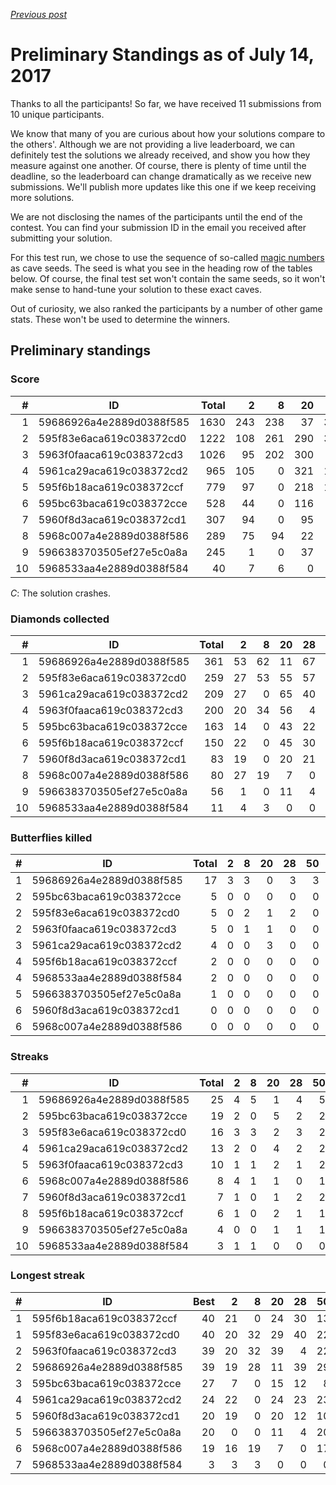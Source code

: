*[Previous post](../README.md)*

# Preliminary Standings as of July 14, 2017

Thanks to all the participants! So far, we have received 11 submissions from 10 unique participants.

We know that many of you are curious about how your solutions compare to the others'. Although we are not providing a live leaderboard, we can definitely test the solutions we already received, and show you how they measure against one another. Of course, there is plenty of time until the deadline, so the leaderboard can change dramatically as we receive new submissions. We'll publish more updates like this one if we keep receiving more solutions.

We are not disclosing the names of the participants until the end of the contest. You can find your submission ID in the email you received after submitting your solution.

For this test run, we chose to use the sequence of so-called [magic numbers](https://oeis.org/A018226) as cave seeds. The seed is what you see in the heading row of the tables below. Of course, the final test set won't contain the same seeds, so it won't make sense to hand-tune your solution to these exact caves.

Out of curiosity, we also ranked the participants by a number of other game stats. These won't be used to determine the winners.

## Preliminary standings

### Score

|  # | ID                       | Total |    2 |    8 |   20 |   28 |   50 |   82 |  126 |
|---:|--------------------------|------:|-----:|-----:|-----:|-----:|-----:|-----:|-----:|
|  1 | 59686926a4e2889d0388f585 |  1630 |  243 |  238 |   37 |  337 |  268 |  309 |  198 |
|  2 | 595f83e6aca619c038372cd0 |  1222 |  108 |  261 |  290 |  302 |  135 |   23 |  103 |
|  3 | 5963f0faaca619c038372cd3 |  1026 |   95 |  202 |  300 |    7 |  134 |   62 |  226 |
|  4 | 5961ca29aca619c038372cd2 |   965 |  105 |    0 |  321 |  194 |  158 |   84 |  103 |
|  5 | 595f6b18aca619c038372ccf |   779 |   97 |    0 |  218 |  157 |   52 |  *C* |  255 |
|  6 | 595bc63baca619c038372cce |   528 |   44 |    0 |  116 |   63 |   29 |  216 |   60 |
|  7 | 5960f8d3aca619c038372cd1 |   307 |   94 |    0 |   95 |   62 |   48 |    6 |    2 |
|  8 | 5968c007a4e2889d0388f586 |   289 |   75 |   94 |   22 |    0 |   73 |   24 |    1 |
|  9 | 5966383703505ef27e5c0a8a |   245 |    1 |    0 |   37 |    7 |   95 |  104 |    1 |
| 10 | 5968533aa4e2889d0388f584 |    40 |    7 |    6 |    0 |    0 |    1 |    0 |   26 |

*C*: The solution crashes.

### Diamonds collected

|  # | ID                       | Total |    2 |    8 |   20 |   28 |   50 |   82 |  126 |
|---:|--------------------------|------:|-----:|-----:|-----:|-----:|-----:|-----:|-----:|
|  1 | 59686926a4e2889d0388f585 |   361 |   53 |   62 |   11 |   67 |   63 |   64 |   41 |
|  2 | 595f83e6aca619c038372cd0 |   259 |   27 |   53 |   55 |   57 |   34 |    8 |   25 |
|  3 | 5961ca29aca619c038372cd2 |   209 |   27 |    0 |   65 |   40 |   34 |   18 |   25 |
|  4 | 5963f0faaca619c038372cd3 |   200 |   20 |   34 |   56 |    4 |   33 |   13 |   40 |
|  5 | 595bc63baca619c038372cce |   163 |   14 |    0 |   43 |   22 |   11 |   56 |   17 |
|  6 | 595f6b18aca619c038372ccf |   150 |   22 |    0 |   45 |   30 |   13 |  *C* |   40 |
|  7 | 5960f8d3aca619c038372cd1 |    83 |   19 |    0 |   20 |   21 |   18 |    3 |    2 |
|  8 | 5968c007a4e2889d0388f586 |    80 |   27 |   19 |    7 |    0 |   17 |    9 |    1 |
|  9 | 5966383703505ef27e5c0a8a |    56 |    1 |    0 |   11 |    4 |   20 |   19 |    1 |
| 10 | 5968533aa4e2889d0388f584 |    11 |    4 |    3 |    0 |    0 |    1 |    0 |    3 |

### Butterflies killed

|  # | ID                       | Total |    2 |    8 |   20 |   28 |   50 |   82 |  126 |
|---:|--------------------------|------:|-----:|-----:|-----:|-----:|-----:|-----:|-----:|
|  1 | 59686926a4e2889d0388f585 |    17 |    3 |    3 |    0 |    3 |    3 |    3 |    2 |
|  2 | 595bc63baca619c038372cce |     5 |    0 |    0 |    0 |    0 |    0 |    3 |    2 |
|  2 | 595f83e6aca619c038372cd0 |     5 |    0 |    2 |    1 |    2 |    0 |    0 |    0 |
|  2 | 5963f0faaca619c038372cd3 |     5 |    0 |    1 |    1 |    0 |    0 |    1 |    2 |
|  3 | 5961ca29aca619c038372cd2 |     4 |    0 |    0 |    3 |    0 |    0 |    1 |    0 |
|  4 | 595f6b18aca619c038372ccf |     2 |    0 |    0 |    0 |    0 |    0 |  *C* |    2 |
|  4 | 5968533aa4e2889d0388f584 |     2 |    0 |    0 |    0 |    0 |    0 |    0 |    2 |
|  5 | 5966383703505ef27e5c0a8a |     1 |    0 |    0 |    0 |    0 |    0 |    1 |    0 |
|  6 | 5960f8d3aca619c038372cd1 |     0 |    0 |    0 |    0 |    0 |    0 |    0 |    0 |
|  6 | 5968c007a4e2889d0388f586 |     0 |    0 |    0 |    0 |    0 |    0 |    0 |    0 |

### Streaks

|  # | ID                       | Total |    2 |    8 |   20 |   28 |   50 |   82 |  126 |
|---:|--------------------------|------:|-----:|-----:|-----:|-----:|-----:|-----:|-----:|
|  1 | 59686926a4e2889d0388f585 |    25 |    4 |    5 |    1 |    4 |    5 |    4 |    2 |
|  2 | 595bc63baca619c038372cce |    19 |    2 |    0 |    5 |    2 |    2 |    6 |    2 |
|  3 | 595f83e6aca619c038372cd0 |    16 |    3 |    3 |    2 |    3 |    2 |    1 |    2 |
|  4 | 5961ca29aca619c038372cd2 |    13 |    2 |    0 |    4 |    2 |    2 |    1 |    2 |
|  5 | 5963f0faaca619c038372cd3 |    10 |    1 |    1 |    2 |    1 |    2 |    1 |    2 |
|  6 | 5968c007a4e2889d0388f586 |     8 |    4 |    1 |    1 |    0 |    1 |    1 |    0 |
|  7 | 5960f8d3aca619c038372cd1 |     7 |    1 |    0 |    1 |    2 |    2 |    1 |    0 |
|  8 | 595f6b18aca619c038372ccf |     6 |    1 |    0 |    2 |    1 |    1 |  *C* |    1 |
|  9 | 5966383703505ef27e5c0a8a |     4 |    0 |    0 |    1 |    1 |    1 |    1 |    0 |
| 10 | 5968533aa4e2889d0388f584 |     3 |    1 |    1 |    0 |    0 |    0 |    0 |    1 |

### Longest streak

|  # | ID                       |  Best |    2 |    8 |   20 |   28 |   50 |   82 |  126 |
|---:|--------------------------|------:|-----:|-----:|-----:|-----:|-----:|-----:|-----:|
|  1 | 595f6b18aca619c038372ccf |    40 |   21 |    0 |   24 |   30 |   13 |  *C* |   40 |
|  1 | 595f83e6aca619c038372cd0 |    40 |   20 |   32 |   29 |   40 |   22 |    8 |   21 |
|  2 | 5963f0faaca619c038372cd3 |    39 |   20 |   32 |   39 |    4 |   22 |   13 |   34 |
|  2 | 59686926a4e2889d0388f585 |    39 |   19 |   28 |   11 |   39 |   29 |   36 |   25 |
|  3 | 595bc63baca619c038372cce |    27 |    7 |    0 |   15 |   12 |    8 |   27 |   10 |
|  4 | 5961ca29aca619c038372cd2 |    24 |   22 |    0 |   24 |   23 |   23 |   18 |   21 |
|  5 | 5960f8d3aca619c038372cd1 |    20 |   19 |    0 |   20 |   12 |   10 |    3 |    0 |
|  5 | 5966383703505ef27e5c0a8a |    20 |    0 |    0 |   11 |    4 |   20 |   19 |    0 |
|  6 | 5968c007a4e2889d0388f586 |    19 |   16 |   19 |    7 |    0 |   17 |    9 |    0 |
|  7 | 5968533aa4e2889d0388f584 |     3 |    3 |    3 |    0 |    0 |    0 |    0 |    3 |
